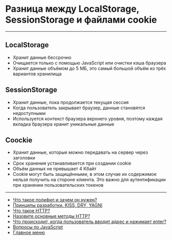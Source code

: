 # Разница между LocalStorage, SessionStorage и файлами cookie

---

## LocalStorage

- Хранит данные бессрочно
- Очищается только с помощью JavaScript или очистки кэша браузера
- Хранит данные объёмом до 5 МБ, это самый большой объём из трёх вариантов хранилища

## SessionStorage

- Хранит данные, пока продолжается текущая сессия
- Когда пользователь закрывает браузер, данные становятся недоступными
- Используется контекст браузера верхнего уровня, поэтому каждая вкладка браузера хранит уникальные данные

## Coockie

- Хранит данные, которые можно передавать на сервер через заголовки
- Срок хранения устанавливается при создании cookie
- Объём данных не превышает 4 Кбайт
- Cookie могут быть защищёнными, в этом случае их содержимое нельзя получить на стороне клиента. Это важно для аутентификации при хранении пользовательских токенов

---

- [Что такое полифил и зачем он нужен?](./polifil.md)
- [Принципы разработки. KISS, DRY, YAGNI](./principles.md)
- [Что такое HTTP?](./http.md)
- [Назовите основные методы HTTP?](./httpMethods.md)
- [Что происходит, когда пользователь вводит адрес и нажимает enter?](./renderPage.md)
- [Вопросы по JavaScript](../javaScript.md)
- [Главное меню](../../README.md)
